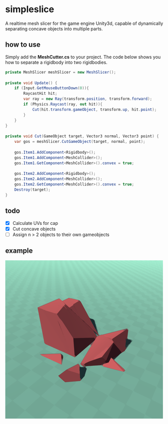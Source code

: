 # simpleslice
A realtime mesh slicer for the game engine Unity3d, capable of dynamically separating concave objects into multiple parts.

## how to use
Simply add the **MeshCutter.cs** to your project.
The code below shows you how to separate a rigidbody into two rigidbodies.

```c#
private MeshSlicer meshSlicer = new MeshSlicer();

private void Update() {
    if (Input.GetMouseButtonDown(0)){
        RaycastHit hit;
        var ray = new Ray(transform.position, transform.forward);
        if (Physics.Raycast(ray, out hit)){ 
            Cut(hit.transform.gameObject, transform.up, hit.point); 
        }
    }
}

private void Cut(GameObject target, Vector3 normal, Vector3 point) {
    var gos = meshSlicer.CutGameObject(target, normal, point);

    gos.Item1.AddComponent<Rigidbody>();
    gos.Item1.AddComponent<MeshCollider>();
    gos.Item1.GetComponent<MeshCollider>().convex = true;

    gos.Item2.AddComponent<Rigidbody>();        
    gos.Item2.AddComponent<MeshCollider>();       
    gos.Item2.GetComponent<MeshCollider>().convex = true;
    Destroy(target);
}
```

## todo
- [x] Calculate UVs for cap
- [x] Cut concave objects
- [ ] Assign n > 2 objects to their own gameobjects 

## example
![slice_img](https://github.com/olafvisker/simpleslice/blob/master/Img/slice.png "Sliced Cube")
